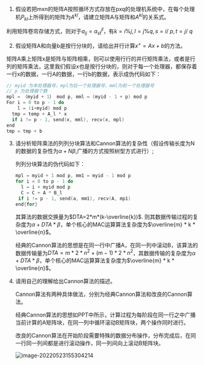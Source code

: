 1. 假设若把mxn的矩阵A按照循环方式存放在pxq的处理机系统中，在每个处理机$P_{kl}$上所得到的矩阵为$A^{kl}$，请建立矩阵A与矩阵和$A^{kl}$的关系式。

利用矩阵卷帘存储方式，则对于$a_{ij} = a^{jl}_{st}$，有$k=i \% j, l = j \% q, s = i /\ p, t = j /\ q$

2. 假设矩阵A和向量b是按行分块的，请给出并行计算$x^+ = Ax+b$的方法。

矩阵A乘上矩阵x是矩阵与矩阵相乘，则可以使用行行的并行矩阵乘法，或者是行列的矩阵乘法，这里我们假设x也是按行分块的，则对于每一个处理器，都保存着一行x的数据，一行A的数据，一行b的数据，表示成伪代码如下：

```C
// myid 为本处理器号，mpl为后一个处理器号，mml为前一个处理器号
// p 为处理器个数
mpl = （myid + 1） mod p, mml = (myid - 1 + p) mod p 
For i = 0 to p - 1 do
	l = (i+myid) mod p
  tmp = temp + A_l * x
  if i != p - 1, send(x, mml), recv(x, mpl)
end
tmp = tmp + b
```

3. 请分析矩阵乘法的列列分块算法和Cannon算法的复杂性（假设传输长度为N的数据的复杂性为$\alpha+N\beta$,广播的方式按照树型方式进行）;

   列列分块算法的伪代码如下：

   ```c
   mpl = myid + 1 mod p, mm1 = myid - 1 mod p
   for i = 0 to p - 1 do
     l = i + myid mod p
     C = C + A * B_l
   	if i != p - 1, send(a, mm1), recv(A, mp1)
   end{for}
   ```

   其算法的数据交换量为$DTA=2*m*(k-\overline{k})$. 则其数据传输过程的复杂度为$\alpha+DTA*\beta$，单个核心的MAC运算算法复杂度为$\overline{m} * k * \overline{n}$。

   经典的Cannon算法的思想是在同一行中广播A，在同一列中滚动B，该算法的数据传输量为$DTA=m*2*n^2+(m-1)*2*n^2$，其数据传输的复杂度为$\alpha+DTA*\beta$，单个核心的MAC运算算法复杂度为$\overline{m} * k * \overline{n}$。

4. 请用自己的理解给出Cannon算法的描述。

   Cannon算法有两种具体做法，分别为经典Cannon算法和改良的Cannon算法。

   经典Cannon算法的思想如PPT中所示，计算过程为每阶段在同一行之中广播当前计算的A矩阵块，在同一列中循环滚动B矩阵块，两个操作同时进行。

   改良的Cannon算法在开始阶段需要特殊的数据分布操作，分布完成后，在同一行同一列间都是进行滚动操作，同一列间向上滚动B矩阵块。

   ![image-20220523155304214](https://leiblog-imgbed.oss-cn-beijing.aliyuncs.com/img/image-20220523155304214.png)